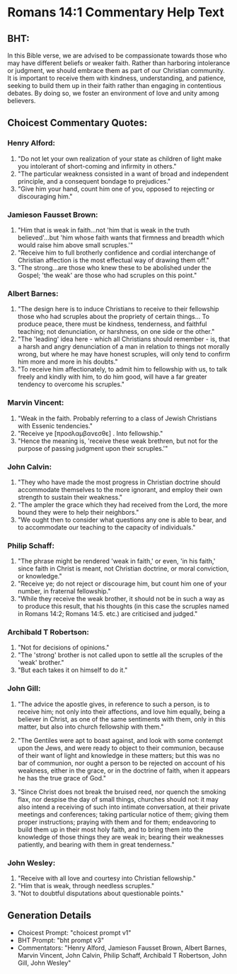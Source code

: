 # Romans 14:1 Commentary Help Text

## BHT:
In this Bible verse, we are advised to be compassionate towards those who may have different beliefs or weaker faith. Rather than harboring intolerance or judgment, we should embrace them as part of our Christian community. It is important to receive them with kindness, understanding, and patience, seeking to build them up in their faith rather than engaging in contentious debates. By doing so, we foster an environment of love and unity among believers.

## Choicest Commentary Quotes:
### Henry Alford:
1. "Do not let your own realization of your state as children of light make you intolerant of short-coming and infirmity in others."
2. "The particular weakness consisted in a want of broad and independent principle, and a consequent bondage to prejudices."
3. "Give him your hand, count him one of you, opposed to rejecting or discouraging him."

### Jamieson Fausset Brown:
1. "Him that is weak in faith...not 'him that is weak in the truth believed'...but 'him whose faith wants that firmness and breadth which would raise him above small scruples.'" 
2. "Receive him to full brotherly confidence and cordial interchange of Christian affection is the most effectual way of drawing them off." 
3. "The strong...are those who knew these to be abolished under the Gospel; 'the weak' are those who had scruples on this point."

### Albert Barnes:
1. "The design here is to induce Christians to receive to their fellowship those who had scruples about the propriety of certain things... To produce peace, there must be kindness, tenderness, and faithful teaching; not denunciation, or harshness, on one side or the other."
2. "The 'leading' idea here - which all Christians should remember - is, that a harsh and angry denunciation of a man in relation to things not morally wrong, but where he may have honest scruples, will only tend to confirm him more and more in his doubts."
3. "To receive him affectionately, to admit him to fellowship with us, to talk freely and kindly with him, to do him good, will have a far greater tendency to overcome his scruples."

### Marvin Vincent:
1. "Weak in the faith. Probably referring to a class of Jewish Christians with Essenic tendencies." 
2. "Receive ye [προσλαμβανεσθε] . Into fellowship." 
3. "Hence the meaning is, 'receive these weak brethren, but not for the purpose of passing judgment upon their scruples.'"

### John Calvin:
1. "They who have made the most progress in Christian doctrine should accommodate themselves to the more ignorant, and employ their own strength to sustain their weakness."
2. "The ampler the grace which they had received from the Lord, the more bound they were to help their neighbors."
3. "We ought then to consider what questions any one is able to bear, and to accommodate our teaching to the capacity of individuals."

### Philip Schaff:
1. "The phrase might be rendered 'weak in faith,' or even, 'in his faith,' since faith in Christ is meant, not Christian doctrine, or moral conviction, or knowledge."
2. "Receive ye; do not reject or discourage him, but count him one of your number, in fraternal fellowship."
3. "While they receive the weak brother, it should not be in such a way as to produce this result, that his thoughts (in this case the scruples named in Romans 14:2; Romans 14:5. etc.) are criticised and judged."

### Archibald T Robertson:
1. "Not for decisions of opinions."
2. "The 'strong' brother is not called upon to settle all the scruples of the 'weak' brother."
3. "But each takes it on himself to do it."

### John Gill:
1. "The advice the apostle gives, in reference to such a person, is to receive him; not only into their affections, and love him equally, being a believer in Christ, as one of the same sentiments with them, only in this matter, but also into church fellowship with them." 

2. "The Gentiles were apt to boast against, and look with some contempt upon the Jews, and were ready to object to their communion, because of their want of light and knowledge in these matters; but this was no bar of communion, nor ought a person to be rejected on account of his weakness, either in the grace, or in the doctrine of faith, when it appears he has the true grace of God."

3. "Since Christ does not break the bruised reed, nor quench the smoking flax, nor despise the day of small things, churches should not: it may also intend a receiving of such into intimate conversation, at their private meetings and conferences; taking particular notice of them; giving them proper instructions; praying with them and for them; endeavoring to build them up in their most holy faith, and to bring them into the knowledge of those things they are weak in; bearing their weaknesses patiently, and bearing with them in great tenderness."

### John Wesley:
1. "Receive with all love and courtesy into Christian fellowship."
2. "Him that is weak, through needless scruples."
3. "Not to doubtful disputations about questionable points."


## Generation Details
- Choicest Prompt: "choicest prompt v1"
- BHT Prompt: "bht prompt v3"
- Commentators: "Henry Alford, Jamieson Fausset Brown, Albert Barnes, Marvin Vincent, John Calvin, Philip Schaff, Archibald T Robertson, John Gill, John Wesley"
